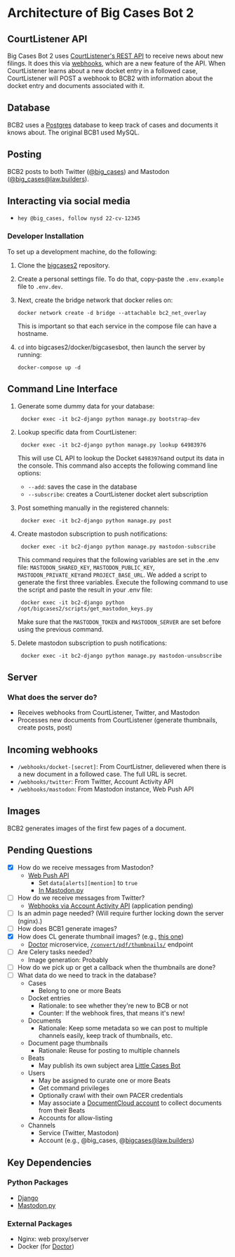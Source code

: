 # Architecture of Big Cases Bot 2

## CourtListener API

Big Cases Bot 2 uses [CourtListener's REST API](https://www.courtlistener.com/api/rest-info/) to receive news about new filings. It does this via [webhooks](https://www.courtlistener.com/profile/webhooks/), which are a new feature of the API. When CourtListener learns about a new docket entry in a followed case, CourtListener will POST a webhook to BCB2 with information about the docket entry and documents associated with it.

## Database

BCB2 uses a [Postgres](https://www.postgresql.org/) database to keep track of cases and documents it knows about. The original BCB1 used MySQL.

## Posting

BCB2 posts to both Twitter ([@big_cases](https://twitter.com/big_cases)) and Mastodon ([@big_cases@law.builders](https://law.builders/@big_cases)).

## Interacting via social media

- `hey @big_cases, follow nysd 22-cv-12345`

### Developer Installation

To set up a development machine, do the following:

1. Clone the [bigcases2](https://github.com/freelawproject/bigcases2) repository.

1. Create a personal settings file. To do that, copy-paste the `.env.example` file to `.env.dev`.

1. Next, create the bridge network that docker relies on:

    `docker network create -d bridge --attachable bc2_net_overlay`

    This is important so that each service in the compose file can have a hostname.

1. `cd` into bigcases2/docker/bigcasesbot, then launch the server by running:

    `docker-compose up -d`

## Command Line Interface

1. Generate some dummy data for your database:

        docker exec -it bc2-django python manage.py bootstrap-dev

1. Lookup specific data from CourtListener:

        docker exec -it bc2-django python manage.py lookup 64983976

    This will use CL API to lookup the Docket `64983976`and output its data in the console. This command also accepts the following command line options:

      - `--add`: saves the case in the database
      - `--subscribe`: creates a CourtListener docket alert subscription

1. Post something manually in the registered channels:

        docker exec -it bc2-django python manage.py post

1. Create mastodon subscription to push notifications:

        docker exec -it bc2-django python manage.py mastodon-subscribe

    This command requires that the following variables are set in the .env file: `MASTODON_SHARED_KEY`, `MASTODON_PUBLIC_KEY`, `MASTODON_PRIVATE_KEY`and `PROJECT_BASE_URL`. We added a script to generate the first three variables. Execute the following command to use the script and paste the result in your .env file:

        docker exec -it bc2-django python /opt/bigcases2/scripts/get_mastodon_keys.py 

    Make sure that the `MASTODON_TOKEN` and `MASTODON_SERVER` are set before using the previous command.

1. Delete mastodon subscription to push notifications:

        docker exec -it bc2-django python manage.py mastodon-unsubscribe

## Server

### What does the server do?

- Receives webhooks from CourtListener, Twitter, and Mastodon
- Processes new documents from CourtListener (generate thumbnails, create posts, post)

## Incoming webhooks

- `/webhooks/docket-[secret]`: From CourtListner, delievered when there is a new document in a followed case. The full URL is secret.
- `/webhooks/twitter`: From Twitter, Account Activity API
- `/webhooks/mastodon`: From Mastodon instance, Web Push API

## Images

BCB2 generates images of the first few pages of a document.

## Pending Questions

- [x] How do we receive messages from Mastodon?
  - [Web Push API](https://docs.joinmastodon.org/methods/push/)
    - Set `data[alerts][mention]` to `true`
    - [In Mastodon.py](https://mastodonpy.readthedocs.io/en/stable/#push-subscriptions)
- [ ] How do we receive messages from Twitter?
  - [Webhooks via Account Activity API](https://developer.twitter.com/en/docs/twitter-api/enterprise/account-activity-api/guides/getting-started-with-webhooks) (application pending)
- [ ] Is an admin page needed? (Will require further locking down the server (nginx).)
- [ ] How does BCB1 generate images?
- [x] How does CL generate thumbnail images? (e.g., [this one](https://storage.courtlistener.com/recap-thumbnails/gov.uscourts.cand.297616/2176640.thumb.1068.jpeg))
  - [Doctor](https://github.com/freelawproject/doctor) microservice, [`/convert/pdf/thumbnails/`](https://github.com/freelawproject/doctor#endpoint-convertpdfthumbnails) endpoint
- [ ] Are Celery tasks needed?
  - Image generation: Probably
- [ ] How do we pick up or get a callback when the thumbnails are done?
- [ ] What data do we need to track in the database?
  - Cases
    - Belong to one or more Beats
  - Docket entries
    - Rationale: to see whether they're new to BCB or not
    - Counter: If the webhook fires, that means it's new!
  - Documents
    - Rationale: Keep some metadata so we can post to multiple channels easily, keep track of thumbnails, etc.
  - Document page thumbnails
    - Rationale: Reuse for posting to multiple channels
  - Beats
    - May publish its own subject area [Little Cases Bot](https://github.com/freelawproject/bigcases2/issues/8)
  - Users
    - May be assigned to curate one or more Beats
    - Get command privileges
    - Optionally crawl with their own PACER credentials
    - May associate a [DocumentCloud account](https://github.com/freelawproject/bigcases2/issues/15) to collect documents from their Beats
    - Accounts for allow-listing
  - Channels
    - Service (Twitter, Mastodon)
    - Account (e.g., @big_cases, @bigcases@law.builders)

## Key Dependencies

### Python Packages

- [Django](https://www.djangoproject.com/)
- [Mastodon.py](https://mastodonpy.readthedocs.io/en/stable/)

### External Packages

- Nginx: web proxy/server
- Docker (for [Doctor](https://github.com/freelawproject/doctor))
